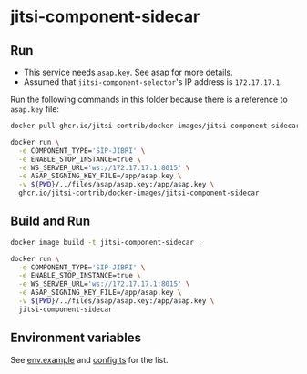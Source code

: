 # jitsi-component-sidecar

## Run

- This service needs `asap.key`. See [asap](/files/asap) for more details.
- Assumed that `jitsi-component-selector`'s IP address is `172.17.17.1`.

Run the following commands in this folder because there is a reference to
`asap.key` file:

```bash
docker pull ghcr.io/jitsi-contrib/docker-images/jitsi-component-sidecar:latest

docker run \
  -e COMPONENT_TYPE='SIP-JIBRI' \
  -e ENABLE_STOP_INSTANCE=true \
  -e WS_SERVER_URL='ws://172.17.17.1:8015' \
  -e ASAP_SIGNING_KEY_FILE=/app/asap.key \
  -v ${PWD}/../files/asap/asap.key:/app/asap.key \
  ghcr.io/jitsi-contrib/docker-images/jitsi-component-sidecar
```

## Build and Run

```bash
docker image build -t jitsi-component-sidecar .

docker run \
  -e COMPONENT_TYPE='SIP-JIBRI' \
  -e ENABLE_STOP_INSTANCE=true \
  -e WS_SERVER_URL='ws://172.17.17.1:8015' \
  -e ASAP_SIGNING_KEY_FILE=/app/asap.key \
  -v ${PWD}/../files/asap/asap.key:/app/asap.key \
  jitsi-component-sidecar
```

## Environment variables

See
[env.example](https://github.com/jitsi/jitsi-component-sidecar/blob/main/env.example)
and
[config.ts](https://github.com/jitsi/jitsi-component-sidecar/blob/main/src/config/config.ts)
for the list.
